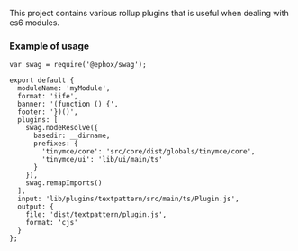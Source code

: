 This project contains various rollup plugins that is useful when dealing with es6 modules.

### Example of usage

```
var swag = require('@ephox/swag');

export default {
  moduleName: 'myModule',
  format: 'iife',
  banner: '(function () {',
  footer: '})()',
  plugins: [
    swag.nodeResolve({
      basedir: __dirname,
      prefixes: {
        'tinymce/core': 'src/core/dist/globals/tinymce/core',
        'tinymce/ui': 'lib/ui/main/ts'
      }
    }),
    swag.remapImports()
  ],
  input: 'lib/plugins/textpattern/src/main/ts/Plugin.js',
  output: {
    file: 'dist/textpattern/plugin.js',
    format: 'cjs'
  }
};
```
